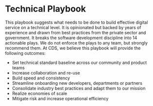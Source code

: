 # Technical Playbook

This playbook suggests what needs to be done to build effective digital service on a technical level.  It is opinionated but backed by years of experience and drawn from best practices from the private sector and government. It breaks the software development discipline into 14 actionable plays. We do not enforce the plays to any team, but strongly recommend them. At CDS, we believe this playbook will provide the following outcomes:

- Set technical standard baseline across our community and product teams 
- Increase collaboration and re-use
- Build speed and consistency
- Streamline onboarding new developers, departments or partners
- Consolidate industry best practices and adapt them to our mission
- Realize economies of scale
- Mitigate risk and increase operational efficiency
